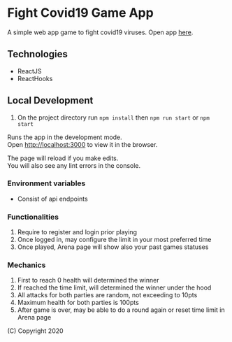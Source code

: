 

# Fight Covid19 Game App

A simple web app game to fight covid19 viruses. Open app [here](https://fight-covid19-client.vercel.app/).

## Technologies
- ReactJS
- ReactHooks

## Local Development
1. On the project directory run `npm install` then `npm run start` or `npm start`

Runs the app in the development mode.<br />
Open [http://localhost:3000](http://localhost:3000) to view it in the browser.

The page will reload if you make edits.<br />
You will also see any lint errors in the console.

### Environment variables
- Consist of api endpoints

### Functionalities
1. Require to register and login prior playing
2. Once logged in, may configure the limit in your most preferred time
3. Once played, Arena page will show also your past games statuses

### Mechanics
1. First to reach 0 health will determined the winner
2. If reached the time limit, will determined the winner under the hood
3. All attacks for both parties are random, not exceeding to 10pts
4. Maximum health for both parties is 100pts
5. After game is over, may be able to do a round again or reset time limit in Arena page

(C) Copyright 2020
